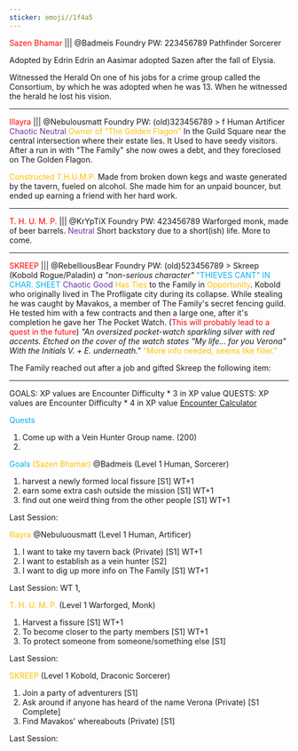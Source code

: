 ```yaml
---
sticker: emoji//1f4a5
---
```

<span style="color:#ff0000">Sazen Bhamar</span> ||| @Badmeis Foundry PW: 223456789
Pathfinder Sorcerer 

Adopted by Edrin
	Edrin an Aasimar adopted Sazen after the fall of Elysia. 

Witnessed the Herald 
	On one of his jobs for a crime group called the Consortium, by which he was adopted when he was 13. When he witnessed the herald he lost his vision.

---
<span style="color:#ff0000">Illayra</span> ||| @Nebulousmatt Foundry PW: (old)323456789 > f
Human Artificer 
<span style="color:#7030a0">Chaotic Neutral</span>
<span style="color:#ffc000">Owner of "The Golden Flagon" </span>
	In the Guild Square near the central intersection where their estate lies. It Used to have seedy visitors. 
	After a run in with "The Family" she now owes a debt, and they foreclosed on The Golden Flagon. 

<span style="color:#ffc000">Constructed T.H.U.M.P.</span>
	Made from broken down kegs and waste generated by the tavern, fueled on alcohol. She made him for an unpaid bouncer, but ended up earning a friend with her hard work. 

---
<span style="color:#ff0000">T. H. U. M. P. </span>||| @KrYpTiX Foundry PW: 423456789
Warforged monk, made of beer barrels. 
<span style="color:#7030a0">Neutral</span>
Short backstory due to a short(ish) life. More to come.

---
<span style="color:#ff0000">SKREEP</span> ||| @RebelliousBear Foundry PW: (old)523456789 > Skreep
(Kobold Rogue/Paladin) *a "non-serious character"* 
<span style="color:#00b0f0">"THIEVES CANT" IN CHAR. SHEET</span>
<span style="color:#7030a0">Chaotic Good</span>
<span style="color:#ffc000">Has Ties</span> to the Family in <span style="color:#ffc000">Opportunity</span>. 
	Kobold who originally lived in The Profligate city during its collapse. 
	While stealing he was caught by Mavakos, a member of The Family's secret fencing guild. He tested him with a few contracts and then a large one, after it's completion he gave her The Pocket Watch. 
	(<span style="color:#ff0000">This will probably lead to a quest in the future</span>)
*"An oversized pocket-watch sparkling silver with red accents. Etched on the cover of the watch states "My life... for you Verona" With the Initials V. + E. underneath."*
<span style="color:#ffc000">"More info needed, seems like filler."</span>

The Family reached out after a job and gifted Skreep the following item: 

---
GOALS: XP values are Encounter Difficulty * 3 in XP value
QUESTS: XP values are Encounter Difficulty * 4 in XP value
[Encounter Calculator](https://www.dndbeyond.com/sources/basic-rules/building-combat-encounters#CombatEncounterDifficulty)

<span style="color:#00b0f0">Quests</span>
1. Come up with a Vein Hunter Group name. (200)
2. 

<span style="color:#00b0f0">Goals</span>
<span style="color:#ffc000">(Sazen Bhamar)</span> @Badmeis (Level 1 Human, Sorcerer)
1. harvest a newly formed local fissure [S1] WT+1
2. earn some extra cash outside the mission [S1] WT+1
3. find out one weird thing from the other people [S1] WT+1

Last Session: 

<span style="color:#ffc000">Illayra</span> @Nebuluousmatt (Level 1 Human, Artificer)
1. I want to take my tavern back (Private) [S1] WT+1
2. I want to establish as a vein hunter [S2] 
3. I want to dig up more info on The Family [S1] WT+1

Last Session: WT 1, 

<span style="color:#ffc000">T. H. U. M. P. </span>(Level 1 Warforged, Monk)
1. Harvest a fissure [S1] WT+1
2. To become closer to the party members [S1] WT+1
3. To protect someone from someone/something else [S1] 

Last Session: 

<span style="color:#ffc000">SKREEP</span> (Level 1 Kobold, Draconic Sorcerer)
1. Join a party of adventurers [S1]
2. Ask around if anyone has heard of the name Verona (Private) [S1 Complete] 
3. Find Mavakos' whereabouts (Private) [S1]

Last Session: 

